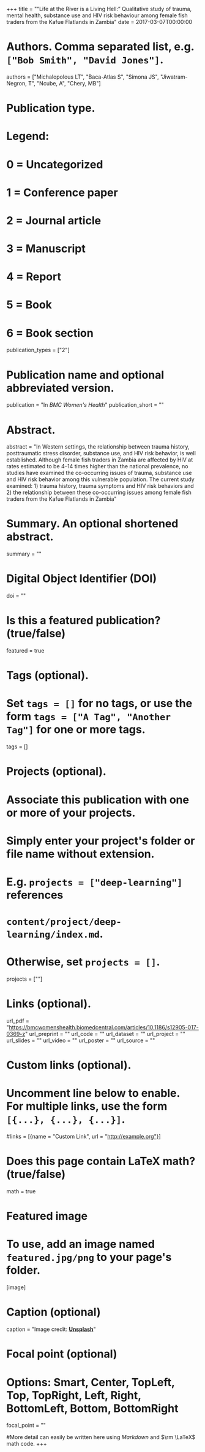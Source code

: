 +++
title = "“Life at the River is a Living Hell:” Qualitative study of trauma, mental health, substance use and HIV risk behaviour among female fish traders from the Kafue Flatlands in Zambia"
date = 2017-03-07T00:00:00

# Authors. Comma separated list, e.g. `["Bob Smith", "David Jones"]`.
authors = ["Michalopolous LT", "Baca-Atlas S", "Simona JS", "Jiwatram-Negron, T", "Ncube, A", "Chery, MB"]

# Publication type.
# Legend:
# 0 = Uncategorized
# 1 = Conference paper
# 2 = Journal article
# 3 = Manuscript
# 4 = Report
# 5 = Book
# 6 = Book section
publication_types = ["2"]

# Publication name and optional abbreviated version.
publication = "In *BMC Women's Health*"
publication_short = ""

# Abstract.
abstract = "In Western settings, the relationship between trauma history, posttraumatic stress disorder, substance use, and HIV risk behavior, is well established. Although female fish traders in Zambia are affected by HIV at rates estimated to be 4–14 times higher than the national prevalence, no studies have examined the co-occurring issues of trauma, substance use and HIV risk behavior among this vulnerable population. The current study examined: 1) trauma history, trauma symptoms and HIV risk behaviors and 2) the relationship between these co-occurring issues among female fish traders from the Kafue Flatlands in Zambia"

# Summary. An optional shortened abstract.
summary = ""

# Digital Object Identifier (DOI)
doi = ""

# Is this a featured publication? (true/false)
featured = true

# Tags (optional).
#   Set `tags = []` for no tags, or use the form `tags = ["A Tag", "Another Tag"]` for one or more tags.
tags = []

# Projects (optional).
#   Associate this publication with one or more of your projects.
#   Simply enter your project's folder or file name without extension.
#   E.g. `projects = ["deep-learning"]` references 
#   `content/project/deep-learning/index.md`.
#   Otherwise, set `projects = []`.
projects = [""]

# Links (optional).
url_pdf = "https://bmcwomenshealth.biomedcentral.com/articles/10.1186/s12905-017-0369-z"
url_preprint = ""
url_code = ""
url_dataset = ""
url_project = ""
url_slides = ""
url_video = ""
url_poster = ""
url_source = ""

# Custom links (optional).
#   Uncomment line below to enable. For multiple links, use the form `[{...}, {...}, {...}]`.
#links = [{name = "Custom Link", url = "http://example.org"}]

# Does this page contain LaTeX math? (true/false)
math = true

# Featured image
# To use, add an image named `featured.jpg/png` to your page's folder. 
[image]
  # Caption (optional)
  caption = "Image credit: [**Unsplash**](https://unsplash.com/photos/Ac4qV0s2-XY)"

  # Focal point (optional)
  # Options: Smart, Center, TopLeft, Top, TopRight, Left, Right, BottomLeft, Bottom, BottomRight
  focal_point = ""
  
 #More detail can easily be written here using *Markdown* and $\rm \LaTeX$ math code. 
+++



